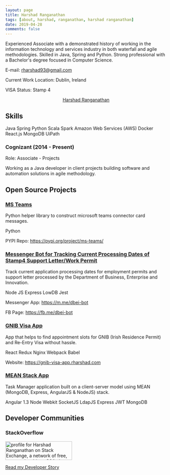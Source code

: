 ```yaml
---
layout: page
title: Harshad Ranganathan
tags: [about, harshad, ranganathan, harshad ranganathan]
date: 2019-04-28
comments: false
---
```


Experienced Associate with a demonstrated history of working in the information technology and services industry in both waterfall and agile methodologies. Skilled in Java, Spring and Python. Strong professional with a Bachelor's degree focused in Computer Science.

E-mail: <rharshad93@gmail.com>

Current Work Location: Dublin, Ireland

VISA Status: Stamp 4

<center>
    <div class="LI-profile-badge"  data-version="v1" data-size="medium" data-locale="en_US" data-type="vertical" data-theme="light" data-vanity="harshadranganathan">
        <a class="LI-simple-link" href='https://ie.linkedin.com/in/harshadranganathan?trk=profile-badge'>Harshad Ranganathan</a>
    </div>
</center>

## Skills

<span class="entry-meta">
    <a class="tag"><span class="term">Java</span></a>
    <a class="tag"><span class="term">Spring</span></a>
    <a class="tag"><span class="term">Python</span></a>
    <a class="tag"><span class="term">Scala</span></a>
    <a class="tag"><span class="term">Spark</span></a>
    <a class="tag"><span class="term">Amazon Web Services (AWS)</span></a>
    <a class="tag"><span class="term">Docker</span></a>
    <a class="tag"><span class="term">React.js</span></a>
    <a class="tag"><span class="term">MongoDB</span></a>
    <a class="tag"><span class="term">UiPath</span></a>
</span>

### Cognizant (2014 - Present)

Role: Associate - Projects

Working as a Java developer in client projects building software and automation solutions in agile methodology.

## Open Source Projects

<center>
    <div class="github-card" data-github="harshadranganathan" data-width="400" data-height="" data-theme="default"></div>
</center>

### [MS Teams](https://github.com/HarshadRanganathan/ms-teams)

Python helper library to construct microsoft teams connector card messages.

<span class="entry-meta">
    <a class="tag"><span class="term">Python</span></a>
</span>

PYPI Repo: <https://pypi.org/project/ms-teams/>

### [Messenger Bot for Tracking Current Processing Dates of Stamp4 Support Letter/Work Permit](https://github.com/HarshadRanganathan/dbei-bot)

Track current application processing dates for employment permits and support letter processed by the Department of Business, Enterprise and Innovation.

<span class="entry-meta">
    <a class="tag"><span class="term">Node JS</span></a>
    <a class="tag"><span class="term">Express</span></a>
    <a class="tag"><span class="term">LowDB</span></a>
    <a class="tag"><span class="term">Jest</span></a>
</span>

Messenger App: <https://m.me/dbei-bot>

FB Page: <https://fb.me/dbei-bot>

### [GNIB Visa App](https://github.com/HarshadRanganathan/gnib-visa-app)

App that helps to find appointment slots for GNIB (Irish Residence Permit) and Re-Entry Visa without hassle.

<span class="entry-meta">
    <a class="tag"><span class="term">React</span></a>
    <a class="tag"><span class="term">Redux</span></a>
    <a class="tag"><span class="term">Nginx</span></a>
    <a class="tag"><span class="term">Webpack</span></a>
    <a class="tag"><span class="term">Babel</span></a>
</span>

Website: <https://gnib-visa-app.rharshad.com>

### [MEAN Stack App](https://github.com/HarshadRanganathan/mean-nw-app)

Task Manager application built on a client-server model using MEAN (MongoDB, Express, AngularJS & NodeJS) stack.

<span class="entry-meta">
    <a class="tag"><span class="term">Angular 1.3</span></a>
    <a class="tag"><span class="term">Node Webkit</span></a>
    <a class="tag"><span class="term">SocketJS</span></a>
    <a class="tag"><span class="term">LdapJS</span></a>
    <a class="tag"><span class="term">Express</span></a>
    <a class="tag"><span class="term">JWT</span></a>
    <a class="tag"><span class="term">MongoDB</span></a>
</span>

## Developer Communities

### StackOverflow

<a href="https://stackexchange.com/users/3152240">
    <img src="https://stackexchange.com/users/flair/3152240.png" width="208" height="58" alt="profile for Harshad Ranganathan on Stack Exchange, a network of free, community-driven Q&amp;A sites" title="profile for Harshad Ranganathan on Stack Exchange, a network of free, community-driven Q&amp;A sites">
</a>

[Read my Developer Story](https://stackoverflow.com/story/harshadranganathan)